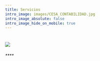 ```yaml
---
title: Servicios
intro_image: images/CESA_CONTABILIDAD.jpg
intro_image_absolute: false
intro_image_hide_on_mobile: true
---
```

#

![](/images/logo/logo-cesa.png)

###### ****
